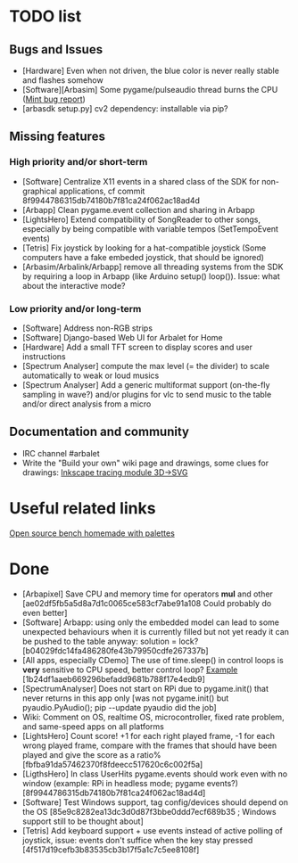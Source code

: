 # TODO list
## Bugs and Issues
* [Hardware]  Even when not driven, the blue color is never really stable and flashes somehow
* [Software][Arbasim] Some pygame/pulseaudio thread burns the CPU ([Mint bug report](https://bugs.launchpad.net/linuxmint/+bug/1451614))
* [arbasdk setup.py] cv2 dependency: installable via pip?

## Missing features
### High priority and/or short-term
* [Software] Centralize X11 events in a shared class of the SDK for non-graphical applications, cf commit 8f9944786315db74180b7f81ca24f062ac18ad4d
* [Arbapp] Clean pygame.event collection and sharing in Arbapp 
* [LightsHero] Extend compatibility of SongReader to other songs, especially by being compatible with variable tempos (SetTempoEvent events)
* [Tetris] Fix joystick by looking for a hat-compatible joystick (Some computers have a fake embeded joystick, that should be ignored)
* [Arbasim/Arbalink/Arbapp] remove all threading systems from the SDK by requiring a loop in Arbapp (like Arduino setup() loop()). Issue: what about the interactive mode?

### Low priority and/or long-term
* [Software] Address non-RGB strips
* [Software] Django-based Web UI for Arbalet for Home
* [Hardware] Add a small TFT screen to display scores and user instructions
* [Spectrum Analyser] compute the max level (= the divider) to scale automatically to weak or loud musics
* [Spectrum Analyser] Add a generic multiformat support (on-the-fly sampling in wave?) and/or plugins for vlc to send music to the table and/or direct analysis from a micro 

## Documentation and community
* IRC channel #arbalet
* Write the "Build your own" wiki page and drawings, some clues for drawings: [Inkscape tracing module 3D->SVG](http://tavmjong.free.fr/INKSCAPE/MANUAL/html/Trace.html)

# Useful related links
[Open source bench homemade with palettes](http://xuv.be/uH-bench-open-source-public-bench.html)

# Done
* [Arbapixel] Save CPU and memory time for operators __mul__ and other [ae02df5fb5a5d8a7d1c0065ce583cf7abe91a108 Could probably do even better]
* [Software] Arbapp: using only the embedded model can lead to some unexpected behaviours when it is currently filled but not yet ready it can be pushed to the table anyway: solution = lock? [b04029fdc14fa486280fe43b79950cdfe267337b]
* [All apps, especially CDemo] The use of time.sleep() in control loops is **very** sensitive to CPU speed, better control loop? [Example](https://github.com/ros/ros_comm/blob/indigo-devel/clients/rospy/src/rospy/timer.py) [1b24df1aaeb669296befadd9681b788f17e4edb9]
* [SpectrumAnalyser] Does not start on RPi due to pygame.init() that never returns in this app only [was not pygame.init() but pyaudio.PyAudio(); pip --update pyaudio did the job]
* Wiki: Comment on OS, realtime OS, microcontroller, fixed rate problem, and same-speed apps on all platforms
* [LightsHero] Count score! +1 for each right played frame, -1 for each wrong played frame, compare with the frames that should have been played and give the score as a ratio% [fbfba91da57462370f8fdeecc517620c6c002f5a]
* [LigthsHero] In class UserHits pygame.events should work even with no window (example: RPi in headless mode; pygame events?) [8f9944786315db74180b7f81ca24f062ac18ad4d]
* [Software] Test Windows support, tag config/devices should depend on the OS [85e9c8282ea13dc3d0d87f3bbe0ddd7ecf689b35 ; Windows support still to be thought about]
* [Tetris] Add keyboard support + use events instead of active polling of joystick, issue: events don't suffice when the key stay pressed [4f517d19cefb3b83535cb3b17f5a1c7c5ee8108f]

